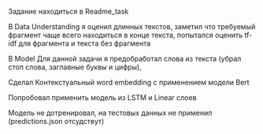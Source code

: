 Задание находиться в Readme_task

В Data Understanding я оценил длинных текстов, заметил что требуемый фрагмент чаще всего находиться в конце текста, попытался оценить tf-idf для фрагмента и текста без фрагмента

В Model
Для данной задачи я предобработал слова из текста (убрал стоп слова, заглавные буквы и цифры),

Сделал Контекстуальный word embedding с применением модели Bert

Попробовал применить модель из LSTM и Linear слоев 

Модель не дотренировал, на тестовых данных не применил (predictions.json отсудствут)
